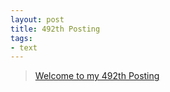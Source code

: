 ```yaml
---
layout: post
title: 492th Posting
tags: 
- text
---
```


> [Welcome to my 492th Posting](https://janghan-kor.tistory.com/1827)
